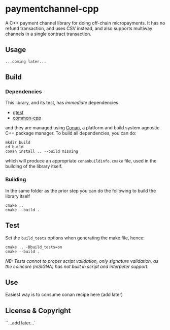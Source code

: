
# paymentchannel-cpp

A C++ payment channel library for doing off-chain micropayments. It has no refund transaction, and uses CSV instead, and also supports multiway channels in a single contract transaction.

## Usage

`...coming later...`

## Build

### Dependencies

This library, and its test, has *immediate* dependencies

- [gtest](https://github.com/google/googletest/)
- [common-cpp](https://github.com/JoyStream/common-cpp)

and they are managed using [Conan](https://conan.io), a platform and build system agnostic C++ package manager. To build all dependencies, you can do:

```
mkdir build
cd build
conan install .. --build missing
```

which will produce an appropriate `conanbuildinfo.cmake` file, used in the building of the library itself.

### Building

In the same folder as the prior step you can do the following to build the library itself

```
cmake ..
cmake --build .
```

## Test

Set the `build_tests` options when generating the make file, hence:

```
cmake .. -Dbuild_tests=on
cmake --build .
```
_NB: Tests cannot to proper script validation, only signature validation, as the coincore (mSIGNA) has not built in script and interpeter support._

## Use

Easiest way is to consume conan recipe here (add later)

## License & Copyright

``...add later...`
